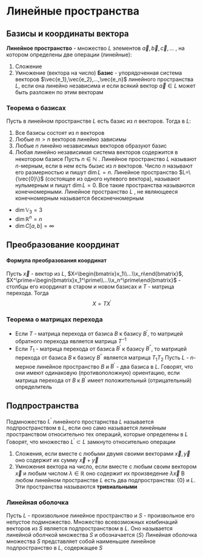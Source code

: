 # Линейные пространства
## Базисы и координаты вектора
**Линейное пространство** - множество $L$ элементов $\vec{a}, \vec{b}, \vec{c},...$ , на котором определены две операции (линейные):
1. Сложение 
2. Умножение (вектора на число)
**Базис** - упорядоченная система векторов $\vec{e_1},\vec{e_2},...,\vec{e_n}$ линейного пространства $L$, если она линейно независима и если всякий вектор $\vec{a}\in L$ может быть разложен по этим векторам
### Теорема о базисах 
Пусть в линейном пространстве $L$ есть базис из $n$ векторов. Тогда в $L$:
1. Все базисы состоят из $n$ векторов
2. Любые $m>n$ векторов линейно зависимы
3. Любые $n$ линейно независимых векторов образуют базис
4. Любая линейно независимая система векторов содержится в некотором базисе
Пусть $n\in\mathbb{N}$ . Линейное пространство $L$ называют $n$-мерным, если в нем есть бызис из $n$ векторов. Число $n$ называют его размерностью и пишут $\dim L=n$. Линейное пространство $L=\{\vec{0}\}$ (состоящее из одного нулевого вектора), называют нульмерным и пишут $\dim L=0$. Все такие пространства называются конечномерными. Линейное пространство $L$ , не являющееся конечномерным называется бесконечномерным
- $\dim \mathbb{V}_3=3$
- $\dim \mathbb{R}^n=n$
- $\dim C[a,b]=\infty$
## Преобразование координат
#### Формула преобразования координат
Пусть $\vec{x}$ - вектор из $L$, $X=\begin{bmatrix}x_1\\...\\x_n\end{bmatrix}$, $X^\prime=\begin{bmatrix}x_1^\prime\\...\\x_n^\prime\end{bmatrix}$ - столбцы его координат в старом и новом базисах и $T$ - матрица перехода. Тогда
$$X=TX^\prime$$
### Теорема о матрицах перехода
- Если $T$ - матрица перехода от базиса $B$ к базису $B^\prime$, то матрицей обратного перехода является матрица $T^{-1}$
- Если $T_1$ - матрица перехода от базиса $B^\prime$ к базису $B^{\prime\prime}$, то матрицей перехода от базиса $B$ к базису $B^{\prime\prime}$ является матрица $T_1T_2$
Пусть $L$ - $n$-мерное линейное пространство $B$ и $B^\prime$ - два базиса в $L$. Говорят, что они имеют одинаковую (противоположную) ориентацию, если матрица перехода от $B$ к $B^\prime$ имеет положительный (отрицательный) определитель
## Подпространства
Подмножество $L^\prime$ линейного простарнства $L$ называется подпространством в $L$, если оно само называется линейным пространством относительно тех операций, которые определены в $L$
Говорят, что множество $L^\prime\subset L$ замкнуто относительно операции
1. Сложения, если вместе с любыми двумя своими векторами $\vec{x}, \vec{y}$ оно содержит их сумму $\vec{x}+\vec{y}$
2. Умножения вектора на число, если вместе с любым своим вектором $\vec{x}$  и любым числом $\lambda\in \mathbb{R}$ оно содержит их произведение $\lambda\vec{x}$
В любом линейном пространстве $L$ есть два подпространства: $\{0\}$ и $L$. Эти пространства называются **тривиальными**
### Линейная оболочка
Пусть $L$ - произвольное линейное пространство и $S$ - произвольное его непустое подмножество. Множество всевозможных комбинаций векторов из $S$ является подпространством в $L$. Оно называется линейной оболчкой множества $S$ и обозначается $\langle S\rangle$
Линейная оболочка множества $S$ представляет собой наименьшее линейное подпространство в $L$, содержащее $S$
